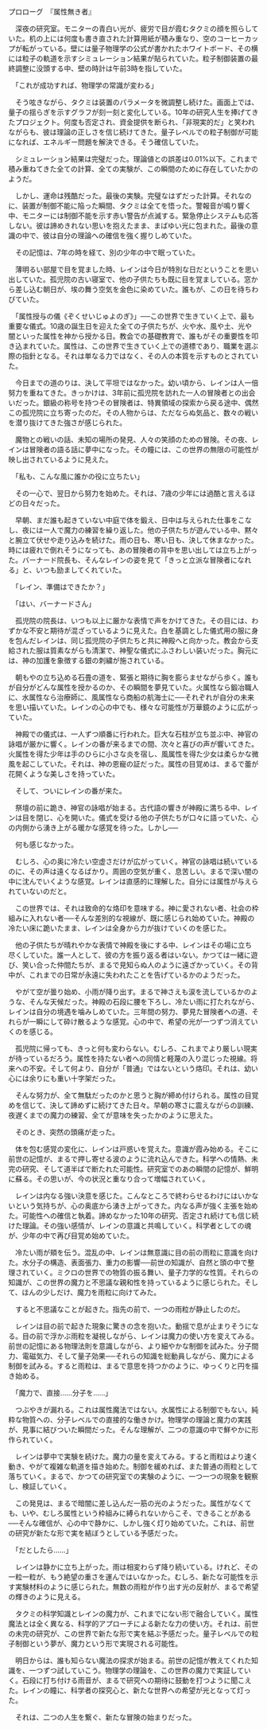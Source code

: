 プロローグ　『属性無き者』

　深夜の研究室。モニターの青白い光が、疲労で目が霞むタクミの顔を照らしていた。机の上には何度も書き直された計算用紙が積み重なり、空のコーヒーカップが転がっている。壁には量子物理学の公式が書かれたホワイトボード、その横には粒子の軌道を示すシミュレーション結果が貼られていた。粒子制御装置の最終調整に没頭する中、壁の時計は午前3時を指していた。

　「これが成功すれば、物理学の常識が変わる」

　そう呟きながら、タクミは装置のパラメータを微調整し続けた。画面上では、量子の揺らぎを示すグラフが刻一刻と変化している。10年の研究人生を捧げてきたプロジェクト。何度も否定され、資金提供を断られ、「非現実的だ」と笑われながらも、彼は理論の正しさを信じ続けてきた。量子レベルでの粒子制御が可能になれば、エネルギー問題を解決できる。そう確信していた。

　シミュレーション結果は完璧だった。理論値との誤差は0.01%以下。これまで積み重ねてきた全ての計算、全ての実験が、この瞬間のために存在していたかのようだ。

　しかし、運命は残酷だった。最後の実験。完璧なはずだった計算。それなのに、装置が制御不能に陥った瞬間、タクミは全てを悟った。警報音が鳴り響く中、モニターには制御不能を示す赤い警告が点滅する。緊急停止システムも応答しない。彼は諦めきれない思いを抱えたまま、まばゆい光に包まれた。最後の意識の中で、彼は自分の理論への確信を強く握りしめていた。

　その記憶は、7年の時を経て、別の少年の中で眠っていた。

　薄明るい部屋で目を覚ました時、レインは今日が特別な日だということを思い出していた。孤児院の古い寝室で、他の子供たちも既に目を覚ましている。窓から差し込む朝日が、埃の舞う空気を金色に染めていた。誰もが、この日を待ちわびていた。

　「属性授与の儀《ぞくせいじゅよのぎ》」──この世界で生きていく上で、最も重要な儀式。10歳の誕生日を迎えた全ての子供たちが、火や水、風や土、光や闇といった属性を神から授かる日。教会での基礎教育で、誰もがその重要性を叩き込まれていた。属性は、この世界で生きていく上での道標であり、職業を選ぶ際の指針となる。それは単なる力ではなく、その人の本質を示すものとされていた。

　今日までの道のりは、決して平坦ではなかった。幼い頃から、レインは人一倍努力を重ねてきた。きっかけは、3年前に孤児院を訪れた一人の冒険者との出会いだった。銀級の称号を持つその冒険者は、特異領域の探索から戻る途中、偶然この孤児院に立ち寄ったのだ。その人物からは、ただならぬ気品と、数々の戦いを潜り抜けてきた強さが感じられた。

　魔物との戦いの話、未知の場所の発見、人々の笑顔のための冒険。その夜、レインは冒険者の語る話に夢中になった。その瞳には、この世界の無限の可能性が映し出されているように見えた。

　「私も、こんな風に誰かの役に立ちたい」

　その一心で、翌日から努力を始めた。それは、7歳の少年には過酷と言えるほどの日々だった。

　早朝、まだ誰も起きていない中庭で体を鍛え、日中は与えられた仕事をこなし、夜には一人で魔力の練習を繰り返した。他の子供たちが遊んでいる中、黙々と腕立て伏せや走り込みを続けた。雨の日も、寒い日も、決して休まなかった。時には疲れで倒れそうになっても、あの冒険者の背中を思い出しては立ち上がった。バーナード院長も、そんなレインの姿を見て「きっと立派な冒険者になれる」と、いつも励ましてくれていた。

　「レイン、準備はできたか？」

　「はい、バーナードさん」

　孤児院の院長は、いつも以上に厳かな表情で声をかけてきた。その目には、わずかな不安と期待が混ざっているように見えた。白を基調とした儀式用の服に身を包んだレインは、同じ孤児院の子供たちと共に神殿へと向かった。教会から支給された服は質素ながらも清潔で、神聖な儀式にふさわしい装いだった。胸元には、神の加護を象徴する銀の刺繍が施されている。

　朝もやの立ち込める石畳の道を、緊張と期待に胸を膨らませながら歩く。誰もが自分がどんな属性を授かるのか、その瞬間を夢見ていた。火属性なら鍛冶職人に、水属性なら治療師に、風属性なら商船の航海士に──それぞれが自分の未来を思い描いていた。レインの心の中でも、様々な可能性が万華鏡のように広がっていた。

　神殿での儀式は、一人ずつ順番に行われた。巨大な石柱が立ち並ぶ中、神官の詠唱が厳かに響く。レインの番が来るまでの間、次々と喜びの声が響いてきた。火属性を得た少年は手のひらに小さな炎を宿し、風属性を得た少女は柔らかな微風を起こしていた。それは、神の恩寵の証だった。属性の目覚めは、まるで蕾が花開くような美しさを持っていた。

　そして、ついにレインの番が来た。

　祭壇の前に跪き、神官の詠唱が始まる。古代語の響きが神殿に満ちる中、レインは目を閉じ、心を開いた。儀式を受ける他の子供たちが口々に語っていた、心の内側から湧き上がる暖かな感覚を待った。しかし──

　何も感じなかった。

　むしろ、心の奥に冷たい空虚さだけが広がっていく。神官の詠唱は続いているのに、その声は遠くなるばかり。周囲の空気が重く、息苦しい。まるで深い闇の中に沈んでいくような感覚。レインは直感的に理解した。自分には属性が与えられていないのだと。

　この世界では、それは致命的な烙印を意味する。神に愛されない者、社会の枠組みに入れない者──そんな差別的な視線が、既に感じられ始めていた。神殿の冷たい床に跪いたまま、レインは全身から力が抜けていくのを感じた。

　他の子供たちが晴れやかな表情で神殿を後にする中、レインはその場に立ち尽くしていた。誰一人として、彼の方を振り返る者はいない。かつては一緒に遊び、笑い合った仲間たちが、まるで見知らぬ人のように遠ざかっていく。その背中が、これまでの日常が永遠に失われたことを告げているかのようだった。

　やがて空が曇り始め、小雨が降り出す。まるで神さえも涙を流しているかのような、そんな天候だった。神殿の石段に腰を下ろし、冷たい雨に打たれながら、レインは自分の境遇を噛みしめていた。三年間の努力、夢見た冒険者への道、それらが一瞬にして砕け散るような感覚。心の中で、希望の光が一つずつ消えていくのを感じる。

　孤児院に帰っても、きっと何も変わらない。むしろ、これまでより厳しい現実が待っているだろう。属性を持たない者への同情と軽蔑の入り混じった視線。将来への不安。そして何より、自分が「普通」ではないという烙印。それは、幼い心には余りにも重い十字架だった。

　そんな努力が、全て無駄だったのかと思うと胸が締め付けられる。属性の目覚めを信じて、決して諦めずに続けてきた日々。早朝の寒さに震えながらの訓練、夜遅くまでの魔力の練習、全てが意味を失ったかのように思えた。

　そのとき、突然の頭痛が走った。

　体を包む感覚の変化に、レインは戸惑いを覚えた。意識が霞み始める。そこに前世の記憶が、まるで押し寄せる波のように流れ込んできた。科学への情熱、未完の研究、そして道半ばで断たれた可能性。研究室でのあの瞬間の記憶が、鮮明に蘇る。その思いが、今の状況と重なり合って増幅されていく。

　レインは内なる強い決意を感じた。こんなところで終わらせるわけにはいかないという気持ちが、心の奥底から湧き上がってきた。内なる声が強く主張を始めた。可能性への確信と執着。諦めなかった10年の研究、否定され続けても信じ続けた理論。その強い感情が、レインの意識と共鳴していく。科学者としての魂が、少年の中で再び目覚め始めていた。

　冷たい雨が頬を伝う。混乱の中、レインは無意識に目の前の雨粒に意識を向けた。水分子の構造、表面張力、重力の影響──前世の知識が、自然と頭の中で整理されていく。ミクロの世界での物質の振る舞い、量子力学的な性質。それらの知識が、この世界の魔力と不思議な親和性を持っているように感じられた。そして、ほんの少しだけ、魔力を雨粒に向けてみた。

　すると不思議なことが起きた。指先の前で、一つの雨粒が静止したのだ。

　レインは目の前で起きた現象に驚きの念を抱いた。動揺で息が止まりそうになる。目の前で浮かぶ雨粒を凝視しながら、レインは魔力の使い方を変えてみる。前世の記憶にある物理法則を意識しながら、より細やかな制御を試みた。分子間力、電磁気力、そして量子効果──それらの知識を総動員しながら、魔力による制御を試みる。すると雨粒は、まるで意思を持つかのように、ゆっくりと円を描き始める。

　「魔力で、直接……分子を……」

　つぶやきが漏れる。これは属性魔法ではない。水属性による制御でもない。純粋な物質への、分子レベルでの直接的な働きかけ。物理学の理論と魔力の実践が、見事に結びついた瞬間だった。そんな理解が、二つの意識の中で鮮やかに形作られていく。

　レインは夢中で実験を続けた。魔力の量を変えてみる。すると雨粒はより速く動き、やがて複雑な軌道を描き始めた。制御を緩めれば、また普通の雨粒として落ちていく。まるで、かつての研究室での実験のように、一つ一つの現象を観察し、検証していく。

　この発見は、まるで暗闇に差し込んだ一筋の光のようだった。属性がなくても、いや、むしろ属性という枠組みに縛られないからこそ、できることがある──そんな確信が、心の中で静かに、しかし強く灯り始めていた。これは、前世の研究が新たな形で実を結ぼうとしている予感だった。

　「だとしたら……」

　レインは静かに立ち上がった。雨は相変わらず降り続いている。けれど、その一粒一粒が、もう絶望の重さを運んではいなかった。むしろ、新たな可能性を示す実験材料のように感じられた。無数の雨粒が作り出す光の反射が、まるで希望の輝きのように見える。

　タクミの科学知識とレインの魔力が、これまでにない形で融合していく。属性魔法とは全く異なる、科学的アプローチによる新たな力の使い方。それは、前世の未完の研究が、この世界で新たな形で実を結ぶ予感だった。量子レベルでの粒子制御という夢が、魔力という形で実現される可能性。

　明日からは、誰も知らない魔法の探求が始まる。前世の記憶が教えてくれた知識を、一つずつ試していこう。物理学の理論を、この世界の魔力で実証していく。石段に打ち付ける雨音が、まるで研究への期待に鼓動を打つように聞こえた。レインの瞳に、科学者の探究心と、新たな世界への希望が光となって灯った。

　それは、二つの人生を繋ぐ、新たな冒険の始まりだった。